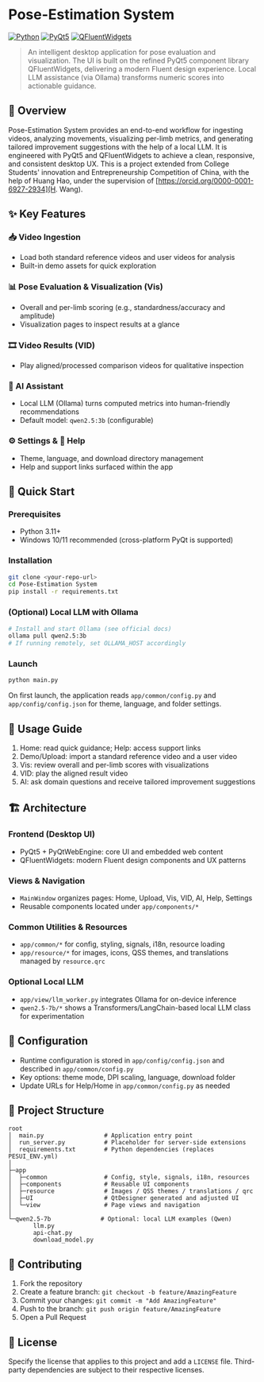 # Pose-Estimation System

[![Python](https://img.shields.io/badge/Python-3.11%2B-blue.svg)](https://www.python.org/downloads/)
[![PyQt5](https://img.shields.io/badge/PyQt5-5.15%2B-41CD52.svg)](https://pypi.org/project/PyQt5/)
[![QFluentWidgets](https://img.shields.io/badge/QFluentWidgets-1.5%2B-00B4D8.svg)](https://github.com/zhiyiYo/PyQt-Fluent-Widgets)

> An intelligent desktop application for pose evaluation and visualization. The UI is built on the refined PyQt5 component library QFluentWidgets, delivering a modern Fluent design experience. Local LLM assistance (via Ollama) transforms numeric scores into actionable guidance.

## 🌟 Overview

Pose-Estimation System provides an end-to-end workflow for ingesting videos, analyzing movements, visualizing per-limb metrics, and generating tailored improvement suggestions with the help of a local LLM. 
It is engineered with PyQt5 and QFluentWidgets to achieve a clean, responsive, and consistent desktop UX.
This is a project extended from College Students' innovation and Entrepreneurship Competition of China, with the help of Huang Hao, under the supervision of [https://orcid.org/0000-0001-6927-2934](H. Wang).


## ✨ Key Features

### 📥 Video Ingestion
- Load both standard reference videos and user videos for analysis
- Built-in demo assets for quick exploration

### 📊 Pose Evaluation & Visualization (Vis)
- Overall and per-limb scoring (e.g., standardness/accuracy and amplitude)
- Visualization pages to inspect results at a glance

### 🎞️ Video Results (VID)
- Play aligned/processed comparison videos for qualitative inspection

### 🤖 AI Assistant
- Local LLM (Ollama) turns computed metrics into human-friendly recommendations
- Default model: `qwen2.5:3b` (configurable)

### ⚙️ Settings & 🔎 Help
- Theme, language, and download directory management
- Help and support links surfaced within the app

## 🚀 Quick Start

### Prerequisites
- Python 3.11+
- Windows 10/11 recommended (cross-platform PyQt is supported)

### Installation
```bash
git clone <your-repo-url>
cd Pose-Estimation System
pip install -r requirements.txt
```

### (Optional) Local LLM with Ollama
```bash
# Install and start Ollama (see official docs)
ollama pull qwen2.5:3b
# If running remotely, set OLLAMA_HOST accordingly
```

### Launch
```bash
python main.py
```
On first launch, the application reads `app/common/config.py` and `app/config/config.json` for theme, language, and folder settings.

## 📖 Usage Guide

1. Home: read quick guidance; Help: access support links
2. Demo/Upload: import a standard reference video and a user video
3. Vis: review overall and per-limb scores with visualizations
4. VID: play the aligned result video
5. AI: ask domain questions and receive tailored improvement suggestions

## 🏗️ Architecture

### Frontend (Desktop UI)
- PyQt5 + PyQtWebEngine: core UI and embedded web content
- QFluentWidgets: modern Fluent design components and UX patterns

### Views & Navigation
- `MainWindow` organizes pages: Home, Upload, Vis, VID, AI, Help, Settings
- Reusable components located under `app/components/*`

### Common Utilities & Resources
- `app/common/*` for config, styling, signals, i18n, resource loading
- `app/resource/*` for images, icons, QSS themes, and translations managed by `resource.qrc`

### Optional Local LLM
- `app/view/llm_worker.py` integrates Ollama for on-device inference
- `qwen2.5-7b/*` shows a Transformers/LangChain-based local LLM class for experimentation

## 🔧 Configuration

- Runtime configuration is stored in `app/config/config.json` and described in `app/common/config.py`
- Key options: theme mode, DPI scaling, language, download folder
- Update URLs for Help/Home in `app/common/config.py` as needed

## 📁 Project Structure

```
root
│  main.py                 # Application entry point
│  run_server.py           # Placeholder for server-side extensions
│  requirements.txt        # Python dependencies (replaces PESUI_ENV.yml)
│
├─app
│  ├─common                # Config, style, signals, i18n, resources
│  ├─components            # Reusable UI components
│  ├─resource              # Images / QSS themes / translations / qrc
│  ├─UI                    # QtDesigner generated and adjusted UI
│  └─view                  # Page views and navigation
│
└─qwen2.5-7b              # Optional: local LLM examples (Qwen)
       llm.py
       api-chat.py
       download_model.py
```

## 🤝 Contributing

1. Fork the repository
2. Create a feature branch: `git checkout -b feature/AmazingFeature`
3. Commit your changes: `git commit -m "Add AmazingFeature"`
4. Push to the branch: `git push origin feature/AmazingFeature`
5. Open a Pull Request

## 📄 License

Specify the license that applies to this project and add a `LICENSE` file. Third-party dependencies are subject to their respective licenses.

